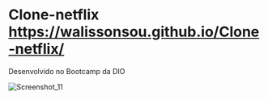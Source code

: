 # Clone-netflix https://walissonsou.github.io/Clone-netflix/
Desenvolvido no Bootcamp da DIO

![Screenshot_11](https://user-images.githubusercontent.com/88872797/141021196-7d7db657-1e67-46b5-9b83-04b1a4e62b68.png)
